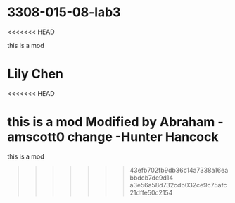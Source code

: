 # 3308-015-08-lab3
<<<<<<< HEAD

this is a mod

Lily Chen
=======
<<<<<<< HEAD

this is a mod Modified by Abraham -amscott0
change -Hunter Hancock
=======
this is a mod
>>>>>>> 43efb702fb9db36c14a7338a16eabbdcb7de9d14
>>>>>>> a3e56a58d732cdb032ce9c75afc21dffe50c2154
